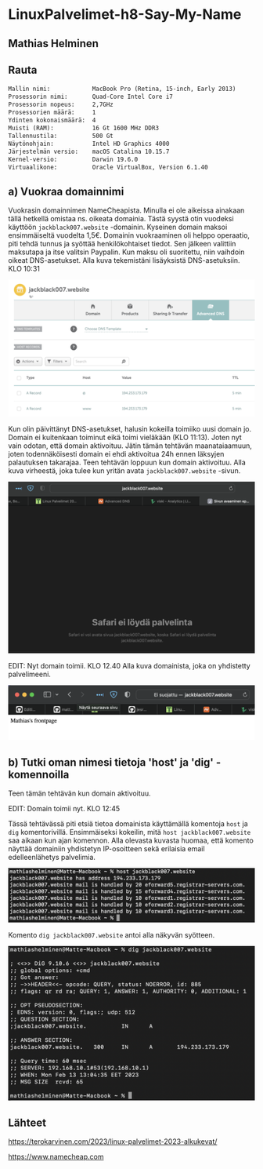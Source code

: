 # LinuxPalvelimet-h8-Say-My-Name

## Mathias Helminen

## Rauta
    Mallin nimi:            MacBook Pro (Retina, 15-inch, Early 2013)
    Prosessorin nimi:       Quad-Core Intel Core i7
    Prosessorin nopeus:     2,7GHz
    Prosessorien määrä:     1
    Ydinten kokonaismäärä:  4
    Muisti (RAM):           16 Gt 1600 MHz DDR3
    Tallennustila:          500 Gt
    Näytönohjain:           Intel HD Graphics 4000
    Järjestelmän versio:    macOS Catalina 10.15.7
    Kernel-versio:          Darwin 19.6.0
    Virtuaalikone:          Oracle VirtualBox, Version 6.1.40
    
## a) Vuokraa domainnimi
Vuokrasin domainnimen NameCheapista. Minulla ei ole aikeissa ainakaan tällä hetkellä omistaa ns. oikeata domainia. Tästä syystä otin vuodeksi käyttöön ``jackblack007.website`` -domainin. Kyseinen domain maksoi ensimmäiseltä vuodelta 1,5€. Domainin vuokraaminen oli helppo operaatio, piti tehdä tunnus ja syöttää henkilökohtaiset tiedot. Sen jälkeen valittiin maksutapa ja itse valitsin Paypalin. Kun maksu oli suoritettu, niin vaihdoin oikeat DNS-asetukset. Alla kuva tekemistäni lisäyksistä DNS-asetuksiin. KLO 10:31
    
![Add file: Upload](domain-h8.png)

Kun olin päivittänyt DNS-asetukset, halusin kokeilla toimiiko uusi domain jo. Domain ei kuitenkaan toiminut eikä toimi vieläkään (KLO 11:13). Joten nyt vain odotan, että domain aktivoituu. Jätin tämän tehtävän maanataiaamuun, joten todennäköisesti domain ei ehdi aktivoitua 24h ennen läksyjen palautuksen takarajaa. Teen tehtävän loppuun kun domain aktivoituu. Alla kuva virheestä, joka tulee kun yritän avata ``jackblack007.website`` -sivun.

![Add file: Upload](domain2-h8.png)

EDIT: Nyt domain toimii. KLO 12.40 Alla kuva domainista, joka on yhdistetty palvelimeeni.

![Add file: Upload](domain3-h8.png)
    
## b) Tutki oman nimesi tietoja 'host' ja 'dig' -komennoilla
    
Teen tämän tehtävän kun domain aktivoituu.

EDIT: Domain toimii nyt. KLO 12:45

Tässä tehtävässä piti etsiä tietoa domainista käyttämällä komentoja ``host`` ja ``dig`` komentorivillä. Ensimmäiseksi kokeilin, mitä ``host jackblack007.website`` saa aikaan kun ajan komennon. Alla olevasta kuvasta huomaa, että komento näyttää domainiin yhdistetyn IP-osoitteen sekä erilaisia email edelleenlähetys palvelimia.

![Add file: Upload](host-h8.png)

Komento ``dig jackblack007.website`` antoi alla näkyvän syötteen.

![Add file: Upload](dig-h8.png)

## Lähteet

https://terokarvinen.com/2023/linux-palvelimet-2023-alkukevat/

https://www.namecheap.com
